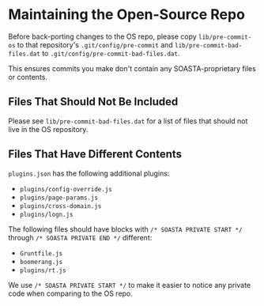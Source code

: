 # Maintaining the Open-Source Repo

Before back-porting changes to the OS repo, please copy `lib/pre-commit-os` to that
repository's `.git/config/pre-commit` and `lib/pre-commit-bad-files.dat` to
`.git/config/pre-commit-bad-files.dat`.

This ensures commits you make don't contain any SOASTA-proprietary files or contents.

## Files That Should Not Be Included

Please see `lib/pre-commit-bad-files.dat` for a list of files that should not live
in the OS repository.

## Files That Have Different Contents

`plugins.json` has the following additional plugins:

* `plugins/config-override.js`
* `plugins/page-params.js`
* `plugins/cross-domain.js`
* `plugins/logn.js`

The following files should have blocks with `/* SOASTA PRIVATE START */`
through `/* SOASTA PRIVATE END */` different:

* `Gruntfile.js`
* `boomerang.js`
* `plugins/rt.js`

We use `/* SOASTA PRIVATE START */` to make it easier to notice any private code
when comparing to the OS repo.
